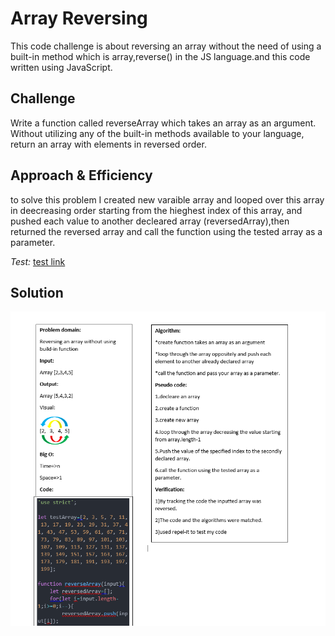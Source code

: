 # Array Reversing
This code  challenge is about reversing an array without the need of using a built-in method which is array,reverse() in  the JS language.and this code written using JavaScript.

## Challenge

Write a function called reverseArray which takes an array as an argument. Without utilizing any of the built-in methods available to your language, return an array with elements in reversed order.

## Approach & Efficiency

to solve this problem I created new varaible array and looped over this array in deecreasing order starting from the hieghest index of this array, and pushed each value to another decleared array (reversedArray),then returned the reversed array and call the function using the tested array as a parameter.

*Test:* [test link](https://repl.it/@Aishahsatouf/arrayreverse#index.js)

## Solution
![array-reverse](../assets/reverse.PNG)